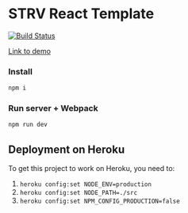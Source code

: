 # STRV React Template
[![Build Status](https://travis-ci.com/strvcom/strv-react-template.svg?token=hZyqmmbU5KpVq2eu5YmT&branch=master)](https://travis-ci.com/strvcom/strv-react-template)

[Link to demo](http://purascents-web-development.herokuapp.com/)

### Install
```bash
npm i
```

### Run server + Webpack
```bash
npm run dev
```

## Deployment on Heroku

To get this project to work on Heroku, you need to:

1. `heroku config:set NODE_ENV=production`
2. `heroku config:set NODE_PATH=./src`
3. `heroku config:set NPM_CONFIG_PRODUCTION=false`
